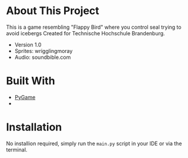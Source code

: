 # About This Project
This is a game resembling "Flappy Bird" where you control seal trying to avoid icebergs
Created for Technische Hochschule Brandenburg.
- Version 1.0
- Sprites: wrigglingmoray
- Audio: soundbible.com

# Built With
- [PyGame](https://github.com/pygame/)
- 
# Installation
No installion required, simply run the `main.py` script in your IDE or via the terminal.
